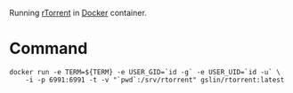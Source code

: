 Running [rTorrent](https://github.com/rakshasa/rtorrent) in [Docker](https://www.docker.com/) container.

Command
=======

    docker run -e TERM=${TERM} -e USER_GID=`id -g` -e USER_UID=`id -u` \
        -i -p 6991:6991 -t -v "`pwd`:/srv/rtorrent" gslin/rtorrent:latest
